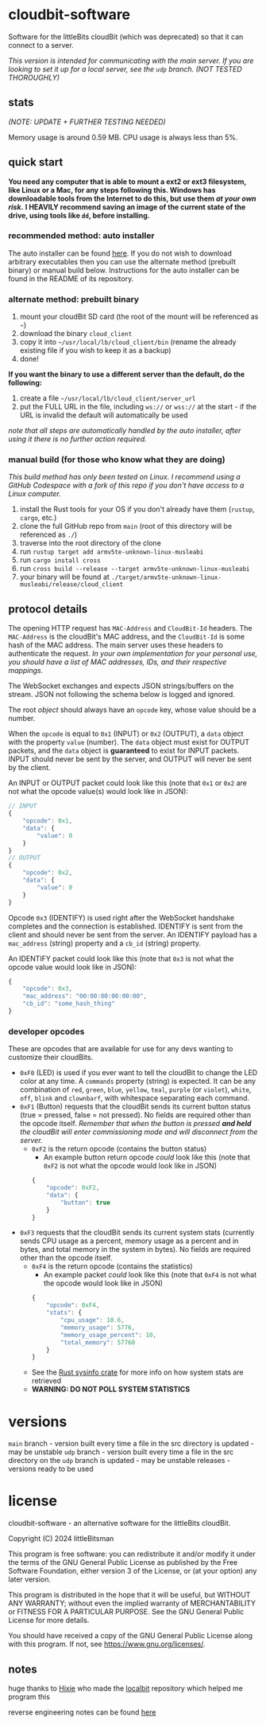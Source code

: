 # cloudbit-software
Software for the littleBits cloudBit (which was deprecated) so that it can connect to a server.

*This version is intended for communicating with the main server.*
*If you are looking to set it up for a local server, see the `udp` branch. (NOT TESTED THOROUGHLY)*

## stats
*(NOTE: UPDATE + FURTHER TESTING NEEDED)*

Memory usage is around 0.59 MB.
CPU usage is always less than 5%.

## quick start
**You need any computer that is able to mount a ext2 or ext3 filesystem, like Linux or a Mac, for any steps following this. Windows has downloadable tools from the Internet to do this, but use them *at your own risk*.**
**I HEAVILY recommend saving an image of the current state of the drive, using tools like `dd`, before installing.**
### recommended method: auto installer
The auto installer can be found [here](https://github.com/littleBitsman/cloudbit-builder). If you do not wish to download arbitrary executables then you can use the alternate method (prebuilt binary) or manual build below. Instructions for the auto installer can be found in the README of its repository.

### alternate method: prebuilt binary
1. mount your cloudBit SD card (the root of the mount will be referenced as `~`)
2. download the binary `cloud_client`
3. copy it into `~/usr/local/lb/cloud_client/bin` (rename the already existing file if you wish to keep it as a backup)
4. done!

**If you want the binary to use a different server than the default, do the following:**
1. create a file `~/usr/local/lb/cloud_client/server_url`
2. put the FULL URL in the file, including `ws://` or `wss://` at the start - if the URL is invalid the default will automatically be used

*note that all steps are automatically handled by the auto installer, after using it there is no further action required.*

### manual build (for those who know what they are doing)
*This build method has only been tested on Linux. I recommend using a GitHub Codespace with a fork of this repo if you don't have access to a Linux computer.*
1. install the Rust tools for your OS if you don't already have them (`rustup`, `cargo`, etc.)
2. clone the full GitHub repo from `main` (root of this directory will be referenced as `./`)
3. traverse into the root directory of the clone
4. run `rustup target add armv5te-unknown-linux-musleabi`
5. run `cargo install cross`
6. run `cross build --release --target armv5te-unknown-linux-musleabi`
7. your binary will be found at `./target/armv5te-unknown-linux-musleabi/release/cloud_client`

## protocol details
The opening HTTP request has `MAC-Address` and `CloudBit-Id` headers. The `MAC-Address` is the cloudBit's MAC address, and the `CloudBit-Id` is some hash of the MAC address. The main server uses these headers to authenticate the request. *In your own implementation for your personal use, you should have a list of MAC addresses, IDs, and their respective mappings.*

The WebSocket exchanges and expects JSON strings/buffers on the stream. JSON not following the schema below is logged and ignored.

The root *object* should always have an `opcode` key, whose value should be a number.

When the `opcode` is equal to `0x1` (INPUT) or `0x2` (OUTPUT), a `data` object with the property `value` (number).
The `data` object must exist for OUTPUT packets, and the `data` object is **guaranteed** to exist for INPUT packets. INPUT should never be sent by the server, and OUTPUT will never be sent by the client.

An INPUT or OUTPUT packet could look like this (note that `0x1` or `0x2` are not what the opcode value(s) would look like in JSON):
```js
// INPUT
{
    "opcode": 0x1,
    "data": {
        "value": 0
    }
}
// OUTPUT
{
    "opcode": 0x2,
    "data": {
        "value": 0
    }
}
```

Opcode `0x3` (IDENTIFY) is used right after the WebSocket handshake completes and the connection is established. IDENTIFY is sent from the client and should never be sent from the server. An IDENTIFY payload has a `mac_address` (string) property and a `cb_id` (string) property. 

An IDENTIFY packet could look like this (note that `0x3` is not what the opcode value would look like in JSON):
```js
{
    "opcode": 0x3,
    "mac_address": "00:00:00:00:00:00",
    "cb_id": "some_hash_thing"
}
```

### developer opcodes
These are opcodes that are available for use for any devs wanting to customize their cloudBits.

- `0xF0` (LED) is used if you ever want to tell the cloudBit to change the LED color at any time. A `commands` property (string) is expected. It can be any combination of `red`, `green`, `blue`, `yellow`, `teal`, `purple` (or `violet`), `white`, `off`, `blink` and `clownbarf`, with whitespace separating each command.
- `0xF1` (Button) requests that the cloudBit sends its current button status (true = pressed, false = not pressed). No fields are required other than the opcode itself. *Remember that when the button is pressed **and held** the cloudBit will enter commissioning mode and will disconnect from the server.*
    - `0xF2` is the return opcode (contains the button status)
        - An example button return opcode *could* look like this (note that `0xF2` is not what the opcode would look like in JSON)
        ```js
        {
            "opcode": 0xF2,
            "data": {
                "button": true
            }
        }
        ```
- `0xF3` requests that the cloudBit sends its current system stats (currently sends CPU usage as a percent, memory usage as a percent and in bytes, and total memory in the system in bytes). No fields are required other than the opcode itself.
    - `0xF4` is the return opcode (contains the statistics)
        - An example packet *could* look like this (note that `0xF4` is not what the opcode would look like in JSON)
        ```js
        {
            "opcode": 0xF4,
            "stats": {
                "cpu_usage": 10.6,
                "memory_usage": 5776,
                "memory_usage_percent": 10,
                "total_memory": 57760
            }
        }
        ```
    - See the [Rust sysinfo crate](https://crates.io/crates/sysinfo) for more info on how system stats are retrieved
    - **WARNING: DO NOT POLL SYSTEM STATISTICS**

# versions
`main` branch - version built every time a file in the src directory is updated - may be unstable
`udp` branch - version built every time a file in the src directory on the `udp` branch is updated - may be unstable
releases - versions ready to be used

# license
cloudbit-software - an alternative software for the littleBits cloudBit.

Copyright (C) 2024 littleBitsman

This program is free software: you can redistribute it and/or modify
it under the terms of the GNU General Public License as published by
the Free Software Foundation, either version 3 of the License, or
(at your option) any later version.

This program is distributed in the hope that it will be useful,
but WITHOUT ANY WARRANTY; without even the implied warranty of
MERCHANTABILITY or FITNESS FOR A PARTICULAR PURPOSE.  See the
GNU General Public License for more details.

You should have received a copy of the GNU General Public License
along with this program.  If not, see https://www.gnu.org/licenses/.

## notes
huge thanks to [Hixie](http://github.com/Hixie) who made the [localbit](https://github.com/Hixie/localbit) repository which helped me program this

reverse engineering notes can be found [here](https://github.com/littleBitsman/cloudbit-software/blob/main/reverse_engineering.md)
